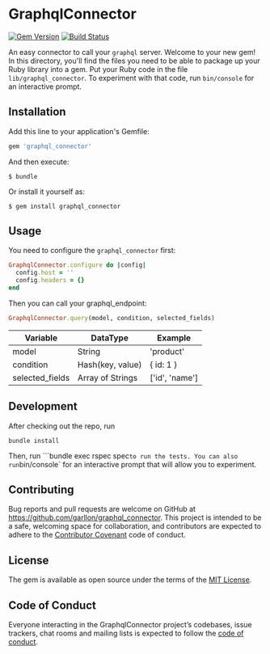 # GraphqlConnector

[![Gem
Version](https://badge.fury.io/rb/graphql_connector.svg)](https://badge.fury.io/rb/graphql_connector)
[![Build
Status](https://travis-ci.org/Garllon/graphql_connector.svg?branch=master)](https://travis-ci.org/Garllon/graphql_connector)

An easy connector to call your `graphql` server. 
Welcome to your new gem! In this directory, you'll find the files you need to be able to package up your Ruby library into a gem. Put your Ruby code in the file `lib/graphql_connector`. To experiment with that code, run `bin/console` for an interactive prompt.

## Installation

Add this line to your application's Gemfile:

```ruby
gem 'graphql_connector'
```

And then execute:

    $ bundle

Or install it yourself as:

    $ gem install graphql_connector

## Usage

You need to configure the `graphql_connector` first:
``` ruby
GraphqlConnector.configure do |config|
  config.host = ''
  config.headers = {}
end
```

Then you can call your graphql_endpoint:
```ruby
GraphqlConnector.query(model, condition, selected_fields)
```

| Variable        | DataType         | Example        |
| ----------------|------------------| ---------------|
| model           | String           | 'product'      |
| condition       | Hash(key, value) | { id: 1 }      |
| selected_fields | Array of Strings | ['id', 'name'] |

## Development

After checking out the repo, run
```shell
bundle install
```

Then, run
```bundle exec rspec spec` to run the tests.
You can also run `bin/console` for an interactive prompt that will allow you to experiment.

## Contributing

Bug reports and pull requests are welcome on GitHub at https://github.com/garllon/graphql_connector. This project is intended to be a safe, welcoming space for collaboration, and contributors are expected to adhere to the [Contributor Covenant](http://contributor-covenant.org) code of conduct.

## License

The gem is available as open source under the terms of the [MIT License](https://opensource.org/licenses/MIT).

## Code of Conduct

Everyone interacting in the GraphqlConnector project’s codebases, issue trackers, chat rooms and mailing lists is expected to follow the [code of conduct](https://github.com/[USERNAME]/graphql_connector/blob/master/CODE_OF_CONDUCT.md).
